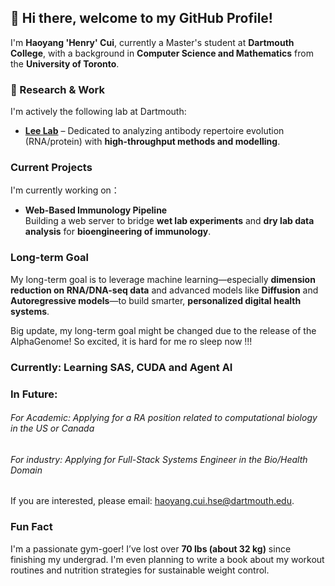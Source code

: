 ## 👋 Hi there, welcome to my GitHub Profile!

I'm **Haoyang 'Henry' Cui**, currently a Master's student at **Dartmouth College**, with a background in **Computer Science and Mathematics** from the **University of Toronto**.

### 🔬 Research & Work  
I'm actively the following lab at Dartmouth:
- [**Lee Lab**](https://lee-lab.engineering.dartmouth.edu/) – Dedicated to analyzing antibody repertoire evolution (RNA/protein) with **high-throughput methods and modelling**.

### Current Projects
I'm currently working on：
- **Web-Based Immunology Pipeline**  
  Building a web server to bridge **wet lab experiments** and **dry lab data analysis** for **bioengineering of immunology**.

### Long-term Goal
My long-term goal is to leverage machine learning—especially **dimension reduction on RNA/DNA-seq data** and advanced models like **Diffusion** and **Autoregressive models**—to build smarter, **personalized digital health systems**.

Big update, my long-term goal might be changed due to the release of the AlphaGenome! So excited, it is hard for me ro sleep now !!!

### Currently: Learning SAS, CUDA and Agent AI

### In Future: 
###### For Academic: Applying for a RA position related to computational biology in the US or Canada
###### For industry: Applying for Full-Stack Systems Engineer in the Bio/Health Domain
If you are interested, please email: haoyang.cui.hse@dartmouth.edu.

### Fun Fact
I'm a passionate gym-goer! I’ve lost over **70 lbs (about 32 kg)** since finishing my undergrad. I'm even planning to write a book about my workout routines and nutrition strategies for sustainable weight control.

<!--
[![Anurag's GitHub stats](https://github-readme-stats.vercel.app/api?username=HYBleek)](https://github.com/anuraghazra/github-readme-stats)
**HYBleek/HYBleek** is a ✨ _special_ ✨ repository because its `README.md` (this file) appears on your GitHub profile.

Here are some ideas to get you started:

- 🔭 I’m currently working on ...
- 🌱 I’m currently learning ...
- 👯 I’m looking to collaborate on ...
- 🤔 I’m looking for help with ...
- 💬 Ask me about ...
- 📫 How to reach me: ...
- 😄 Pronouns: ...
- ⚡ Fun fact: ...
-->
